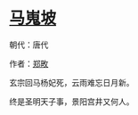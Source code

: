 # [马嵬坡](http://so.gushiwen.org/view_30450.aspx)

朝代：唐代

作者：[郑畋](http://so.gushiwen.org/author_572.aspx)

<p>玄宗回马杨妃死，云雨难忘日月新。

终是圣明天子事，景阳宫井又何人。</p>

